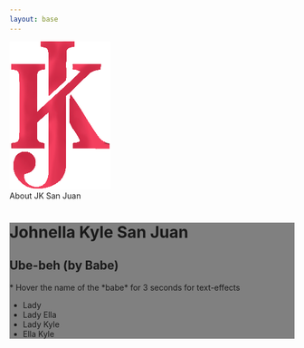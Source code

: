 ```yaml
---
layout: base
---
```


<div class="[font-size:2.1rem] bg-yellow-600 py-5 flex h-[97px] page-header relative [z-index:1]">
  <img src="/assets/images/jk/jk-m.png"
       class="h-[170px] [position:relative] -top-[16px] hover:bg-white/20"
       alt="JK">
  <div class="ml-4 mt-[15px]">About <span class="bg-white/20 p-2 hover:bg-white/50"
    >JK San Juan</span></div>
</div>

<div class="bg-sky-400 w-full mr-[-5px] lg:[display:inline-block] tablet-desktop">
  <div class="[position:sticky] [top:0]">
    <div class="w-[600px] h-[422px] hover:!bg-gray-900"
          style="background: url('/assets/images/jk/jk-i.png') black no-repeat; background-size: 100%;">
    </div>
  </div>
  <div id="top-content">
    <div id="bg">
      <div class="flex [flex-wrap:wrap] w-[600px] h-[422px]" style="background:
                url('/assets/images/jk/jk-login.png') gray no-repeat; background-size: 600px">
        <div class="w-[86px] h-[86px] hover:!bg-gray-800" style="background:
                      url('/assets/images/jk/jk-icon-384.png') black no-repeat; background-size: 100%">
        </div>
        <div class="bg-[rgba(248,56,200,0.18)] h-[86px] pr-[117px]">
          <h1 class="ml-2 bg-sky-400 hover:bg-[mediumvioletred]/40 h-[20px]">Johnella Kyle San Juan</h1>
        </div>
        <div class="[flex-basis:100%] [height:0] [font-family:Play]">
          <h2 class="text-white bg-purple-700/20 p-2 hover:text-black animate-text duration-1 my-0"
            >Ube-beh (by Babe)</h2>
          <p class="bg-purple-400/80 p-4 my-0 group/ella"
            >* <span class="bg-white/20 group-hover/ella:bg-white/40 rounded-3xl p-1">Hover</span> the name of <span class="group-hover/ella:text-white">the</span>
              <span class="group-hover/ella:text-red-600"
              >*babe*</span> for 3 seconds for text-effects</p>
          <ul class="my-0">
            <li><span class="px-4 py-5"
                >Lady</span>
            </li>
            <li>
              <span class="bg-purple-600/20 hover:bg-purple-400 hover:text-white animate-text
                            rounded-3xl px-4 py-5"
                >Lady Ella</span>
            </li>
            <li>
              <span class="bg-purple-600/20 hover:bg-purple-400 hover:text-white animate-text
                            rounded-3xl px-4 py-5"
                >Lady Kyle</span>
            </li>
            <li><span class="px-4 py-5 hover:text-rose-600 hover:font-bold hover:animate-pulse anim-hover-bb"
                >Ella Kyle</span>
            </li>
          </ul>
        </div>
      </div>
      <div class="w-[600px] h-[422px] hover:!bg-gray-900"
            style="background: url('/assets/images/jk/jk-cd-large.png') black no-repeat; background-size: cover">
      </div>
      <div class="w-[600px] h-[600px] hover:!bg-gray-200" style="background:
                    url('/assets/images/jk/jk-c.png') white no-repeat; background-size: 100%">
      </div>
    </div>
  </div>
</div>